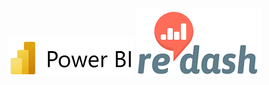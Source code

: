 ![PBI](https://github.com/Vlkoz/Vlkoz/blob/main/assets/PBI-logo.png)
![Redash](https://github.com/Vlkoz/Vlkoz/blob/main/assets/redash.png)


